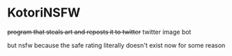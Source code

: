# KotoriNSFW

~~program that steals art and reposts it to twitter~~ twitter image bot 

but nsfw because the safe rating literally doesn't exist now for some reason

